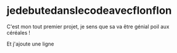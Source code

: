 # jedebutedanslecodeavecflonflon
C'est mon tout premier projet, je sens que sa va être génial poil aux céréales ! 

Et j'ajoute une ligne 